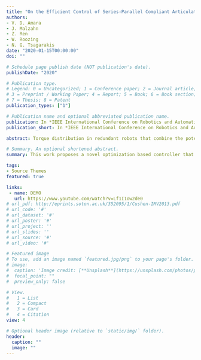 ```yaml
---
title: "On the Efficient Control of Series-Parallel Compliant Articulated Robots"
authors:
- V. D. Amara
- J. Malzahn
- Z. Ren
- W. Roozing
- N. G. Tsagarakis
date: "2020-01-15T00:00:00"
doi: ""

# Schedule page publish date (NOT publication's date).
publishDate: "2020"

# Publication type.
# Legend: 0 = Uncategorized; 1 = Conference paper; 2 = Journal article;
# 3 = Preprint / Working Paper; 4 = Report; 5 = Book; 6 = Book section;
# 7 = Thesis; 8 = Patent
publication_types: ["1"]

# Publication name and optional abbreviated publication name.
publication: In *IEEE International Conference on Robotics and Automation (ICRA), 2020*
publication_short: In *IEEE International Conference on Robotics and Automation (ICRA),2020*

abstract: Torque distribution in redundant robots that combine the potential of asymmetric series-parallel actuated branches and multi-articulation pose a non-trivial challenge. To address the problem, this work proposes a novel optimization based controller that can accommodate various quadratic criteria to perform the torque distribution among dissimilar series and parallel actuators in order to maximize the motion efficiency. Three candidate criteria are composed and their performances are compared during periodic squat motions with a 3 degree of freedom series-parallel compliant articulated leg prototype. It is first shown that by minimizing a criterion that takes into account the actuator hardware specifications such as torque constant and transmission ratio, the gravity-driven phases can be lengthened. Thereby, this particular criterion results in slightly better performance than when adopting a strategy that maximizes the torque allocation to the higher efficiency actuators. Furthermore, valuable insights such as that the efficacy of maximum utilization of the highly-efficient parallel actuation branches decreases progressively at high frequencies were observed.

# Summary. An optional shortened abstract.
summary: This work proposes a novel optimization based controller that can accommodate various quadratic criteria to perform the torque distribution among dissimilar series and parallel actuators in order to maximize the motion efficiency.

tags:
- Source Themes
featured: true

links:
 - name: DEMO
   url: https://www.youtube.com/watch?v=Lf1I1ow2de0
# url_pdf: http://eprints.soton.ac.uk/352095/1/Cushen-IMV2013.pdf
# url_code: '#'
# url_dataset: '#'
# url_poster: '#'
# url_project: ''
# url_slides: ''
# url_source: '#'
# url_video: '#'

# Featured image
# To use, add an image named `featured.jpg/png` to your page's folder. 
# image:
#  caption: 'Image credit: [**Unsplash**](https://unsplash.com/photos/pLCdAaMFLTE)'
#  focal_point: ""
#  preview_only: false

# View.
#   1 = List
#   2 = Compact
#   3 = Card
#   4 = Citation
view: 4

# Optional header image (relative to `static/img/` folder).
header:
  caption: ""
  image: ""
---
```

